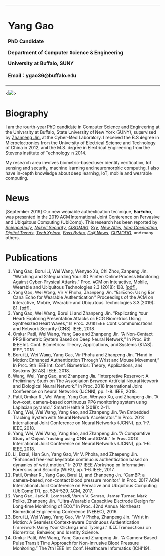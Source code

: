 <table border="0">
  <tr>
    <td width="75%">
      <h1>Yang Gao</h1>
      <p><b>PhD Candidate</b></p>
      <p><b>Department of Computer Science & Engineering</b></p>
      <p><b>University at Buffalo, SUNY</b></p>
      <p><b>Email：ygao36@buffalo.edu</b></p>
    </td>
  </tr>
</table>

<![](https://truebluegy.github.io/IMG.jpg)>


# Biography
I am the fourth-year PhD candidate in Computer Science and Engineering at the University at Buffalo, State University of New York (SUNY), supervised by <a href="www.buffalo.edu/~zjin" target="_blank"> Zhanpeng Jin.</a> at the Cyber-Med Laboratory. I received the B.S degree in Microelectronics from the University of Electrical Science and Technology of China in 2012, and the M.S. degree in Electrical Engineering from the Stevens Institute of Technology in 2014. 

My research area involves biometric-based user identity verification, IoT sensing and security, machine learning
and neuromorphic computing. I also have in-depth knowledge about deep learning, IoT, mobile and wearable
computing. 


# News

[September 2019] Our new wearable authentication technique, **EarEcho**, was presented in the 2019 ACM International Joint Conference on Pervasive and Ubiquitous Computing (UbiComp). This research has been reported by [_ScienceDaily_](https://www.sciencedaily.com/releases/2019/09/190918184504.htm), [_Naked Security_](https://nakedsecurity.sophos.com/2019/09/23/could-earecho-change-the-way-we-authenticate-to-our-smartphones/), [_CISOMAG_](https://www.cisomag.com/forget-passwords-these-earphones-can-unlock-your-smartphone/), [_Sky_](https://news.sky.com/story/biometric-earbuds-can-unlock-your-phone-11813878), [_New Atlas_](https://newatlas.com/good-thinking/earecho-earbud-identification/), [_Idea Connection_](https://www.ideaconnection.com/new-inventions/earecho-system-identifies-the-user's-ear-14629.html), [_Digital Trends_](https://www.digitaltrends.com/cool-tech/earecho-ear-canal-biometrics/), [_Tech Xplore_](https://techxplore.com/news/2019-09-earecho-smartphone-earbuds.html), [_Foss Bytes_](https://fossbytes.com/earecho-unlocks-smartphone-using-earbuds/), [_Gulf News_](https://gulfnews.com/technology/this-tool-could-unlock-your-smartphone-with-earbuds-1.1568884550829), [_GIZMODO_](https://gizmodo.com/researchers-think-its-a-good-idea-to-secure-your-phone-1838248232), and many others.



# Publications
1. Yang Gao, Borui Li, Wei Wang, Wenyao Xu, Chi Zhou, Zanpeng Jin. ”Watching and Safeguarding Your 3D Printer: Online Process Monitoring Against Cyber-Physical Attacks.” Proc. ACM on Interactive, Mobile, Wearable and Ubiquitous Technologies 2.3 (2018): 108. <a href="https://www.researchgate.net/profile/Wenyao_Xu2/publication/327760995_Watching_and_Safeguarding_Your_3D_Printer_Online_Process_Monitoring_Against_Cyber-Physical_Attacks/links/5bab9dcba6fdccd3cb764ebb/Watching-and-Safeguarding-Your-3D-Printer-Online-Process-Monitoring-Against-Cyber-Physical-Attacks.pdf" target="_blank">[pdf].</a>
2. Yang Gao, Wei Wang, Vir V Phoha, Zhanpeng Jin. ”EarEcho: Using Ear Canal Echo for Wearable Authentication.” Proceedings of the ACM on Interactive, Mobile, Wearable and Ubiquitous Technologies 3.3 (2019): 81. <a href="https://truebluegy.github.io/EarEcho__Using_Ear_Canal_Echo_for_Wearable_Authentication.pdf" target="_blank">[pdf].</a>
3. Yang Gao, Wei Wang, Borui Li and Zhanpeng Jin. ”Replicating Your Heart: Exploring Presentation Attacks on ECG Biometrics Using Synthesized Heart Waves,” In Proc. 2018 IEEE Conf. Communications and Network Security (CNS). IEEE, 2018. 
4. Omkar Patil, Wei Wang, Yang Gao and Zhanpeng Jin. ”A Non-Contact PPG Biometric System Based on Deep Neural Network,” In Proc. 9th IEEE Int. Conf. Biometrics: Theory, Applications, and Systems (BTAS). IEEE, 2018.
5. Borui Li, Wei Wang, Yang Gao, Vir Phoha and Zhanpeng Jin. ”Hand in Motion: Enhanced Authentication Through Wrist and Mouse Movement,” In Proc. 9th IEEE Int. Conf. Biometrics: Theory, Applications, and Systems (BTAS). IEEE, 2018.
6. Wang, Wei, Yang Gao, and Zhanpeng Jin. ”Interpretive Reservoir: A Preliminary Study on The Association Between Artificial Neural Network and Biological Neural Network.” In Proc. 2018 International Joint Conference on Neural Networks (IJCNN), pp. 1-8. IEEE, 2018.
7. Patil, Omkar R., Wei Wang, Yang Gao, Wenyao Xu, and Zhanpeng Jin. ”A low-cost, camera-based continuous PPG monitoring system using Laplacian pyramid.” Smart Health 9 (2018): 2-11.
8. Yang, Wei, Wei Wang, Yang Gao, and Zhanpeng Jin. ”An Embedded Tracking System with Neural Network Accelerator.” In Proc. 2018 International Joint Conference on Neural Networks (IJCNN), pp. 1-7. IEEE, 2018.
9. Yang, Wei, Wei Wang, Yang Gao, and Zhanpeng Jin. ”A Comparative Study of Object Tracking using CNN and SDAE.” In Proc. 2018 International Joint Conference on Neural Networks (IJCNN), pp. 1-6. IEEE, 2018.
10. Li, Borui, Han Sun, Yang Gao, Vir V. Phoha, and Zhanpeng Jin. ”Enhanced free-text keystroke continuous authentication based on dynamics of wrist motion.” In 2017 IEEE Workshop on Information Forensics and Security (WIFS), pp. 1-6. IEEE, 2017.
11. Patil, Omkar R., Yang Gao, Borui Li, and Zhanpeng Jin. ”CamBP: a camera-based, non-contact blood pressure monitor.” In Proc. 2017 ACM International Joint Conference on Pervasive and Ubiquitous Computing (UbiComp’17), pp. 524-529. ACM, 2017.
12. Yang Gao, Jack P. Lombardi, Varun V. Soman, James Turner, Mark Poliks, Zhanpeng Jin. ”Ultra-Wearable Capacitive Electrode Design for Long-time Monitoring of ECG.” In Proc. 42nd Annual Northeast Biomedical Engineering Conference (NEBEC), 2016.
13. Borui Li, Wei Wang, Yang Gao, Vir V Phoha, Zhanpeng Jin. ”Wrist in Motion: A Seamless Context-aware Continuous Authentication Framework Using Your Clickings and Typings.” IEEE Transactions on Biometrics, Behavior, and Identity Science.
14. Omkar Patil, Wei Wang, Yang Gao and Zhanpeng Jin. ”A Camera-Based Pulse Transit Time Approach for Non-Intrusive Blood Pressure Monitoring.” The 7th IEEE Int. Conf. Healthcare Informatics (ICHI’19). 






